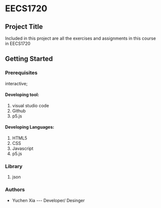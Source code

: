 # EECS1720
## Project Title
Included in this project are all the exercises and assignments in this course in EECS1720
## Getting Started
### Prerequisites

interactive;

#### Developing tool:
1. visual studio code
2. Github
3. p5.js

#### Developing Languages:
1. HTML5
2. CSS
3. Javascript
4. p5.js

### Library
1. json

### Authors 
* Yuchen Xia --- Developer/ Desinger